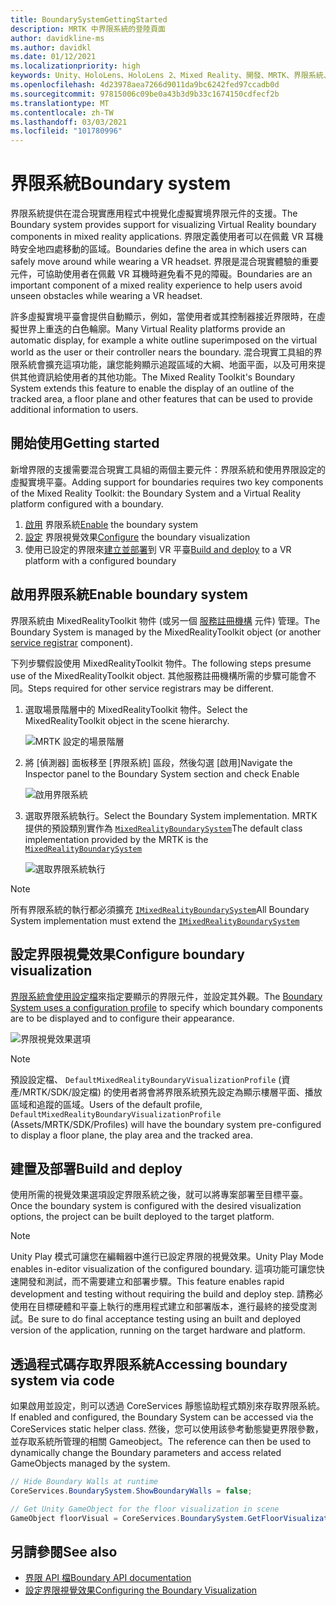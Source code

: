 ```yaml
---
title: BoundarySystemGettingStarted
description: MRTK 中界限系統的登陸頁面
author: davidkline-ms
ms.author: davidkl
ms.date: 01/12/2021
ms.localizationpriority: high
keywords: Unity、HoloLens、HoloLens 2、Mixed Reality、開發、MRTK、界限系統、
ms.openlocfilehash: 4d23978aea7266d9011da9bc6242fed97ccadb0d
ms.sourcegitcommit: 97815006c09be0a43b3d9b33c1674150cdfecf2b
ms.translationtype: MT
ms.contentlocale: zh-TW
ms.lasthandoff: 03/03/2021
ms.locfileid: "101780996"
---
```

# <a name="boundary-system"></a><span data-ttu-id="3aadc-104">界限系統</span><span class="sxs-lookup"><span data-stu-id="3aadc-104">Boundary system</span></span>

<span data-ttu-id="3aadc-105">界限系統提供在混合現實應用程式中視覺化虛擬實境界限元件的支援。</span><span class="sxs-lookup"><span data-stu-id="3aadc-105">The Boundary system provides support for visualizing Virtual Reality boundary components in mixed reality applications.</span></span> <span data-ttu-id="3aadc-106">界限定義使用者可以在佩戴 VR 耳機時安全地四處移動的區域。</span><span class="sxs-lookup"><span data-stu-id="3aadc-106">Boundaries define the area in which users can safely move around while wearing a VR headset.</span></span> <span data-ttu-id="3aadc-107">界限是混合現實體驗的重要元件，可協助使用者在佩戴 VR 耳機時避免看不見的障礙。</span><span class="sxs-lookup"><span data-stu-id="3aadc-107">Boundaries are an important component of a mixed reality experience to help users avoid unseen obstacles while wearing a VR headset.</span></span>

<span data-ttu-id="3aadc-108">許多虛擬實境平臺會提供自動顯示，例如，當使用者或其控制器接近界限時，在虛擬世界上重迭的白色輪廓。</span><span class="sxs-lookup"><span data-stu-id="3aadc-108">Many Virtual Reality platforms provide an automatic display, for example a white outline superimposed on the virtual world as the user or their controller nears the boundary.</span></span> <span data-ttu-id="3aadc-109">混合現實工具組的界限系統會擴充這項功能，讓您能夠顯示追蹤區域的大綱、地面平面，以及可用來提供其他資訊給使用者的其他功能。</span><span class="sxs-lookup"><span data-stu-id="3aadc-109">The Mixed Reality Toolkit's Boundary System extends this feature to enable the display of an outline of the tracked area, a floor plane and other features that can be used to provide additional information to users.</span></span>

## <a name="getting-started"></a><span data-ttu-id="3aadc-110">開始使用</span><span class="sxs-lookup"><span data-stu-id="3aadc-110">Getting started</span></span>

<span data-ttu-id="3aadc-111">新增界限的支援需要混合現實工具組的兩個主要元件：界限系統和使用界限設定的虛擬實境平臺。</span><span class="sxs-lookup"><span data-stu-id="3aadc-111">Adding support for boundaries requires two key components of the Mixed Reality Toolkit: the Boundary System and a Virtual Reality platform configured with a boundary.</span></span>

1. <span data-ttu-id="3aadc-112">[啟用](#enable-boundary-system) 界限系統</span><span class="sxs-lookup"><span data-stu-id="3aadc-112">[Enable](#enable-boundary-system) the boundary system</span></span>
2. <span data-ttu-id="3aadc-113">[設定](#configure-boundary-visualization) 界限視覺效果</span><span class="sxs-lookup"><span data-stu-id="3aadc-113">[Configure](#configure-boundary-visualization) the boundary visualization</span></span>
3. <span data-ttu-id="3aadc-114">使用已設定的界限來[建立並部署](#build-and-deploy)到 VR 平臺</span><span class="sxs-lookup"><span data-stu-id="3aadc-114">[Build and deploy](#build-and-deploy) to a VR platform with a configured boundary</span></span>

## <a name="enable-boundary-system"></a><span data-ttu-id="3aadc-115">啟用界限系統</span><span class="sxs-lookup"><span data-stu-id="3aadc-115">Enable boundary system</span></span>

<span data-ttu-id="3aadc-116">界限系統由 MixedRealityToolkit 物件 (或另一個 [服務註冊機構](xref:Microsoft.MixedReality.Toolkit.IMixedRealityServiceRegistrar) 元件) 管理。</span><span class="sxs-lookup"><span data-stu-id="3aadc-116">The Boundary System is managed by the MixedRealityToolkit object (or another [service registrar](xref:Microsoft.MixedReality.Toolkit.IMixedRealityServiceRegistrar) component).</span></span>

<span data-ttu-id="3aadc-117">下列步驟假設使用 MixedRealityToolkit 物件。</span><span class="sxs-lookup"><span data-stu-id="3aadc-117">The following steps presume use of the MixedRealityToolkit object.</span></span> <span data-ttu-id="3aadc-118">其他服務註冊機構所需的步驟可能會不同。</span><span class="sxs-lookup"><span data-stu-id="3aadc-118">Steps required for other service registrars may be different.</span></span>

1. <span data-ttu-id="3aadc-119">選取場景階層中的 MixedRealityToolkit 物件。</span><span class="sxs-lookup"><span data-stu-id="3aadc-119">Select the MixedRealityToolkit object in the scene hierarchy.</span></span>

    ![MRTK 設定的場景階層](../images/MRTK_ConfiguredHierarchy.png)

1. <span data-ttu-id="3aadc-121">將 [偵測器] 面板移至 [界限系統] 區段，然後勾選 [啟用]</span><span class="sxs-lookup"><span data-stu-id="3aadc-121">Navigate the Inspector panel to the Boundary System section and check Enable</span></span>

    ![啟用界限系統](../images/boundary/MRTKConfig_Boundary.png)

1. <span data-ttu-id="3aadc-123">選取界限系統執行。</span><span class="sxs-lookup"><span data-stu-id="3aadc-123">Select the Boundary System implementation.</span></span> <span data-ttu-id="3aadc-124">MRTK 提供的預設類別實作為 [`MixedRealityBoundarySystem`](xref:Microsoft.MixedReality.Toolkit.Boundary.MixedRealityBoundarySystem)</span><span class="sxs-lookup"><span data-stu-id="3aadc-124">The default class implementation provided by the MRTK is the [`MixedRealityBoundarySystem`](xref:Microsoft.MixedReality.Toolkit.Boundary.MixedRealityBoundarySystem)</span></span>

    ![選取界限系統執行](../images/boundary/BoundarySelectSystemType.png)

> [!NOTE]
> <span data-ttu-id="3aadc-126">所有界限系統的執行都必須擴充 [`IMixedRealityBoundarySystem`](xref:Microsoft.MixedReality.Toolkit.Boundary.IMixedRealityBoundarySystem)</span><span class="sxs-lookup"><span data-stu-id="3aadc-126">All Boundary System implementation must extend the [`IMixedRealityBoundarySystem`](xref:Microsoft.MixedReality.Toolkit.Boundary.IMixedRealityBoundarySystem)</span></span>

## <a name="configure-boundary-visualization"></a><span data-ttu-id="3aadc-127">設定界限視覺效果</span><span class="sxs-lookup"><span data-stu-id="3aadc-127">Configure boundary visualization</span></span>

<span data-ttu-id="3aadc-128">[界限系統會使用設定檔](ConfiguringBoundaryVisualization.md)來指定要顯示的界限元件，並設定其外觀。</span><span class="sxs-lookup"><span data-stu-id="3aadc-128">The [Boundary System uses a configuration profile](ConfiguringBoundaryVisualization.md) to specify which boundary components are to be displayed and to configure their appearance.</span></span>

![界限視覺效果選項](../images/boundary/BoundaryVisualizationProfile.png)

> [!NOTE]
> <span data-ttu-id="3aadc-130">預設設定檔、 `DefaultMixedRealityBoundaryVisualizationProfile` (資產/MRTK/SDK/設定檔) 的使用者將會將界限系統預先設定為顯示樓層平面、播放區域和追蹤的區域。</span><span class="sxs-lookup"><span data-stu-id="3aadc-130">Users of the default profile, `DefaultMixedRealityBoundaryVisualizationProfile` (Assets/MRTK/SDK/Profiles) will have the boundary system pre-configured to display a floor plane, the play area and the tracked area.</span></span>

## <a name="build-and-deploy"></a><span data-ttu-id="3aadc-131">建置及部署</span><span class="sxs-lookup"><span data-stu-id="3aadc-131">Build and deploy</span></span>

<span data-ttu-id="3aadc-132">使用所需的視覺效果選項設定界限系統之後，就可以將專案部署至目標平臺。</span><span class="sxs-lookup"><span data-stu-id="3aadc-132">Once the boundary system is configured with the desired visualization options, the project can be built deployed to the target platform.</span></span>

> [!NOTE]
> <span data-ttu-id="3aadc-133">Unity Play 模式可讓您在編輯器中進行已設定界限的視覺效果。</span><span class="sxs-lookup"><span data-stu-id="3aadc-133">Unity Play Mode enables in-editor visualization of the configured boundary.</span></span> <span data-ttu-id="3aadc-134">這項功能可讓您快速開發和測試，而不需要建立和部署步驟。</span><span class="sxs-lookup"><span data-stu-id="3aadc-134">This feature enables rapid development and testing without requiring the build and deploy step.</span></span> <span data-ttu-id="3aadc-135">請務必使用在目標硬體和平臺上執行的應用程式建立和部署版本，進行最終的接受度測試。</span><span class="sxs-lookup"><span data-stu-id="3aadc-135">Be sure to do final acceptance testing using an built and deployed version of the application, running on the target hardware and platform.</span></span>

## <a name="accessing-boundary-system-via-code"></a><span data-ttu-id="3aadc-136">透過程式碼存取界限系統</span><span class="sxs-lookup"><span data-stu-id="3aadc-136">Accessing boundary system via code</span></span>

<span data-ttu-id="3aadc-137">如果啟用並設定，則可以透過 CoreServices 靜態協助程式類別來存取界限系統。</span><span class="sxs-lookup"><span data-stu-id="3aadc-137">If enabled and configured, the Boundary System can be accessed via the CoreServices static helper class.</span></span> <span data-ttu-id="3aadc-138">然後，您可以使用該參考動態變更界限參數，並存取系統所管理的相關 Gameobject。</span><span class="sxs-lookup"><span data-stu-id="3aadc-138">The reference can then be used to dynamically change the Boundary parameters and access related GameObjects managed by the system.</span></span>

```c#
// Hide Boundary Walls at runtime
CoreServices.BoundarySystem.ShowBoundaryWalls = false;

// Get Unity GameObject for the floor visualization in scene
GameObject floorVisual = CoreServices.BoundarySystem.GetFloorVisualization();
```

## <a name="see-also"></a><span data-ttu-id="3aadc-139">另請參閱</span><span class="sxs-lookup"><span data-stu-id="3aadc-139">See also</span></span>

- [<span data-ttu-id="3aadc-140">界限 API 檔</span><span class="sxs-lookup"><span data-stu-id="3aadc-140">Boundary API documentation</span></span>](xref:Microsoft.MixedReality.Toolkit.Boundary)
- [<span data-ttu-id="3aadc-141">設定界限視覺效果</span><span class="sxs-lookup"><span data-stu-id="3aadc-141">Configuring the Boundary Visualization</span></span>](ConfiguringBoundaryVisualization.md)
